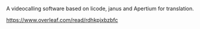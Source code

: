 
A videocalling software based on licode, janus and Apertium for translation.

https://www.overleaf.com/read/rdhkpjxbzbfc

